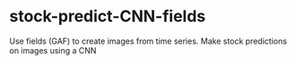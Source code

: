 # stock-predict-CNN-fields
Use fields (GAF) to create images from time series. Make stock predictions on images using a CNN
